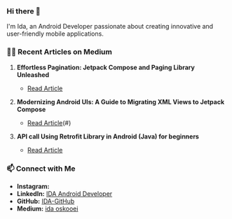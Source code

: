 ### Hi there 👋

I'm Ida, an Android Developer passionate about creating innovative and user-friendly mobile applications. 

### ✍🏻 Recent Articles on Medium

1. **Effortless Pagination: Jetpack Compose and Paging Library Unleashed**
   - [Read Article](https://medium.com/@idaoskooei/effortless-pagination-jetpack-compose-and-paging-library-unleashed-06fd340a1617)

2. **Modernizing Android UIs: A Guide to Migrating XML Views to Jetpack Compose**
   - [Read Article](https://medium.com/@idaoskooei/modernizing-android-uis-a-guide-to-migrating-xml-views-to-jetpack-compose-d36d286d9b62)(#)

3. **API call Using Retrofit Library in Android (Java) for beginners**
   - [Read Article](https://medium.com/@idaoskooei/api-call-using-retrofit-library-in-android-java-for-beginners-b5f7b0a690bd)

### 📫 Connect with Me

- **Instagram:** 
- **LinkedIn:** [IDA Android Developer](https://ca.linkedin.com/in/ida-oskooei-android-dev)
- **GitHub:** [IDA-GitHub](https://github.com/idaoskooei/)
- **Medium:** [ida oskooei](https://medium.com/@idaoskooei)

